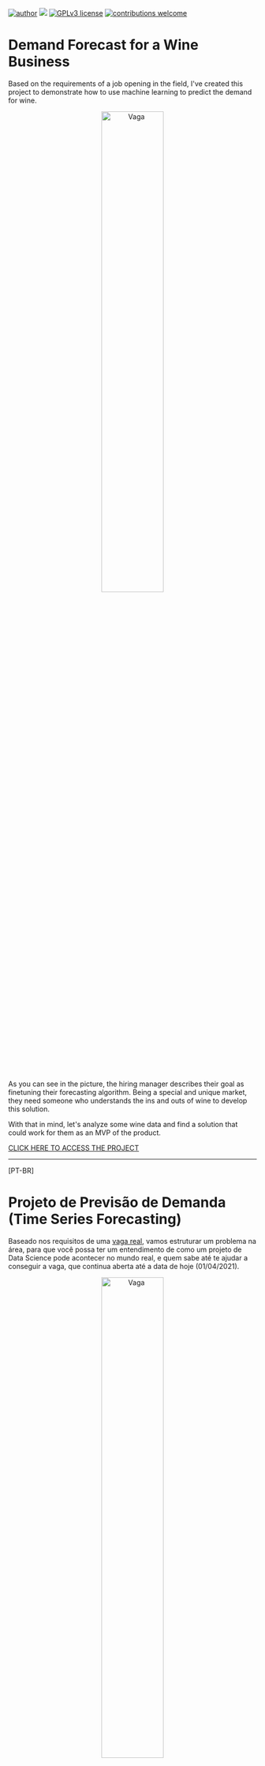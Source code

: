 [![author](https://img.shields.io/badge/author-rafaelnduarte-red.svg)](https://www.linkedin.com/in/rafael-n-duarte/) [![](https://img.shields.io/badge/python-3.7+-blue.svg)](https://www.python.org/downloads/release/python-365/) [![GPLv3 license](https://img.shields.io/badge/License-GPLv3-blue.svg)](http://perso.crans.org/besson/LICENSE.html) [![contributions welcome](https://img.shields.io/badge/contributions-welcome-brightgreen.svg?style=flat)](https://github.com/rafaelnduarte/portfolio/issues)

# Demand Forecast for a Wine Business

Based on the requirements of a job opening in the field, I've created this project to demonstrate how to use machine learning to predict the demand for wine.

<center><img alt="Vaga" width="50%" src="https://github.com/rafaelnduarte/sigmoidal_data/blob/master/Screen%20Shot%202021-04-01%20at%2012.04.22.png?raw=true"></center>

As you can see in the picture, the hiring manager describes their goal as finetuning their forecasting algorithm. Being a special and unique market, they need someone who understands the ins and outs of wine to develop this solution.

With that in mind, let's analyze some wine data and find a solution that could work for them as an MVP of the product.

[CLICK HERE TO ACCESS THE PROJECT](https://colab.research.google.com/drive/1iJLvj51HxVXkDnNZ7T0HSQgy02SohHfJ?usp=sharing)
- - - 
[PT-BR]
# Projeto de Previsão de Demanda (Time Series Forecasting)

Baseado nos requisitos de uma [vaga real](https://www.linkedin.com/jobs/view/2435754417), vamos estruturar um problema na área, para que você possa ter um entendimento de como um projeto de Data Science pode acontecer no mundo real, e quem sabe até te ajudar a conseguir a vaga, que continua aberta até a data de hoje (01/04/2021).

<center><img alt="Vaga" width="50%" src="https://github.com/rafaelnduarte/sigmoidal_data/blob/master/Screen%20Shot%202021-04-01%20at%2012.04.22.png?raw=true"></center>

> Basicamente, a empresa está desenvolvendo uma solução baseada em Machine Learning para ajudar lojas de vinho a fazer uma melhor gestão de seu estoque, o que inclui um modelo que faça previsão de demanda baseado em dados históricos de venda. 

>A necessidade específica deles é no *fine tuning* da parte de previsão de vendas, que leve em consideração os desafios únicos do universo do vinho e as necessidades específicas do produto deles.

O que eles estão buscando:
* Analisar grandes e complexos conjuntos de dados e identificar padrões significativos.
* Habilidade de modelagem estatística e com modelos preditivos.
* Conhecimento sobre Algoritmos de Machine Learning.

> **Experiência com modelos preditivos similares e com a indústria do vinho é preferível.**

> O objetivo do projeto é entregar uma análise extensiva e um modelo competente, capaz de prever a demanda de forma satisfatória para os clientes da empresa.

[Clique aqui para acessar o projeto](https://colab.research.google.com/drive/1iJLvj51HxVXkDnNZ7T0HSQgy02SohHfJ?usp=sharing)

